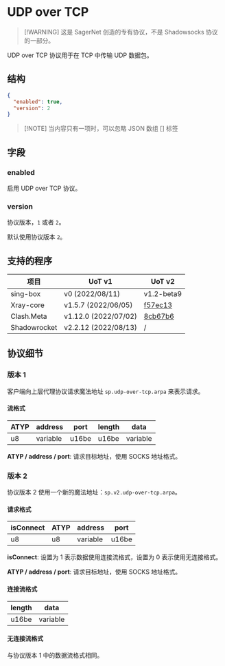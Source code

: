# UDP over TCP

> [!WARNING] 这是 SagerNet 创造的专有协议，不是 Shadowsocks 协议的一部分。

UDP over TCP 协议用于在 TCP 中传输 UDP 数据包。

## 结构

```json
{
  "enabled": true,
  "version": 2
}
```

> [!NOTE] 当内容只有一项时，可以忽略 JSON 数组 [] 标签

## 字段

### enabled

启用 UDP over TCP 协议。

### version

协议版本，`1` 或者 `2`。

默认使用协议版本 `2`。

## 支持的程序

| 项目         | UoT v1               | UoT v2                                                                                             |
| ------------ | -------------------- | -------------------------------------------------------------------------------------------------- |
| sing-box     | v0 (2022/08/11)      | v1.2-beta9                                                                                         |
| Xray-core    | v1.5.7 (2022/06/05)  | [f57ec13](https://github.com/XTLS/Xray-core/commit/f57ec1388084df041a2289bacab14e446bf1b357)       |
| Clash.Meta   | v1.12.0 (2022/07/02) | [8cb67b6](https://github.com/MetaCubeX/Clash.Meta/commit/8cb67b6480649edfa45dcc9ac89ce0789651e8b3) |
| Shadowrocket | v2.2.12 (2022/08/13) | /                                                                                                  |

## 协议细节

### 版本 1

客户端向上层代理协议请求魔法地址 `sp.udp-over-tcp.arpa` 来表示请求。

#### 流格式

| ATYP | address  | port  | length | data     |
| ---- | -------- | ----- | ------ | -------- |
| u8   | variable | u16be | u16be  | variable |

**ATYP / address / port**: 请求目标地址，使用 SOCKS 地址格式。

### 版本 2

协议版本 2 使用一个新的魔法地址：`sp.v2.udp-over-tcp.arpa`。

#### 请求格式

| isConnect | ATYP | address  | port  |
| --------- | ---- | -------- | ----- |
| u8        | u8   | variable | u16be |

**isConnect**: 设置为 1 表示数据使用连接流格式，设置为 0 表示使用无连接格式。

**ATYP / address / port**: 请求目标地址，使用 SOCKS 地址格式。

#### 连接流格式

| length | data     |
| ------ | -------- |
| u16be  | variable |

#### 无连接流格式

与协议版本 1 中的数据流格式相同。
